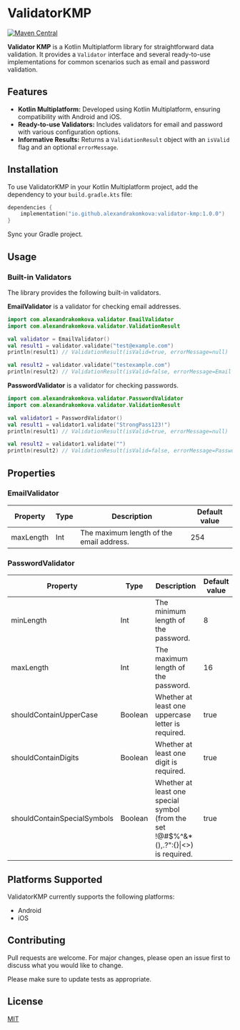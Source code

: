 # ValidatorKMP
[![Maven Central](https://maven-badges.herokuapp.com/maven-central/io.github.alexandrakomkova/validator-kmp/badge.svg)](https://central.sonatype.com/artifact/io.github.alexandrakomkova/validator-kmp)

**Validator KMP** is a Kotlin Multiplatform library for straightforward data validation. It provides a `Validator` interface and several ready-to-use implementations for common scenarios such as email and password validation.

## Features

* **Kotlin Multiplatform:** Developed using Kotlin Multiplatform, ensuring compatibility with Android and iOS.
* **Ready-to-use Validators:** Includes validators for email and password with various configuration options.
* **Informative Results:** Returns a `ValidationResult` object with an `isValid` flag and an optional `errorMessage`.

## Installation

To use ValidatorKMP in your Kotlin Multiplatform project, add the dependency to your `build.gradle.kts` file:

```kotlin
dependencies {
    implementation("io.github.alexandrakomkova:validator-kmp:1.0.0")
}
```
Sync your Gradle project.

## Usage
### Built-in Validators
The library provides the following built-in validators.

**EmailValidator** is a validator for checking email addresses.
```kotlin
import com.alexandrakomkova.validator.EmailValidator
import com.alexandrakomkova.validator.ValidationResult

val validator = EmailValidator()
val result1 = validator.validate("test@example.com")
println(result1) // ValidationResult(isValid=true, errorMessage=null)

val result2 = validator.validate("testexample.com")
println(result2) // ValidationResult(isValid=false, errorMessage=Email must contain one '@' symbol.)
```
**PasswordValidator** is a validator for checking passwords.
```kotlin
import com.alexandrakomkova.validator.PasswordValidator
import com.alexandrakomkova.validator.ValidationResult

val validator1 = PasswordValidator()
val result1 = validator1.validate("StrongPass123!")
println(result1) // ValidationResult(isValid=true, errorMessage=null)

val result2 = validator1.validate("")
println(result2) // ValidationResult(isValid=false, errorMessage=Password must be at least 8 characters long.)
```
## Properties
### EmailValidator
| Property  | Type | Description | Default value |
| ------------- | ------------- | ------------- | ------------- |
| maxLength  | Int  | The maximum length of the email address.  | 254 |

### PasswordValidator
| Property  | Type | Description | Default value |
| ------------- | ------------- | ------------- | ------------- |
| minLength  | Int  | The minimum length of the password.  | 8 |
| maxLength  | Int  | The maximum length of the password.  | 16 |
| shouldContainUpperCase  | Boolean  | Whether at least one uppercase letter is required.  | true |
| shouldContainDigits  | Boolean  | Whether at least one digit is required.  | true |
| shouldContainSpecialSymbols  | Boolean  | Whether at least one special symbol (from the set !@#$%^&*(),.?":{}\|<>) is required.  | true |

## Platforms Supported
ValidatorKMP currently supports the following platforms:
* Android
* iOS

## Contributing

Pull requests are welcome. For major changes, please open an issue first
to discuss what you would like to change.

Please make sure to update tests as appropriate.

## License

[MIT](https://choosealicense.com/licenses/mit/)
